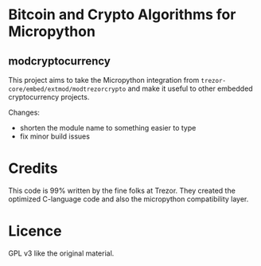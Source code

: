 # Bitcoin and Crypto Algorithms for Micropython
## modcryptocurrency

This project aims to take the Micropython integration from
`trezor-core/embed/extmod/modtrezorcrypto`
and make it useful to other embedded cryptocurrency projects.

Changes:

- shorten the module name to something easier to type
- fix minor build issues

# Credits

This code is 99% written by the fine folks at Trezor. They created
the optimized C-language code and also the micropython compatibility layer.

# Licence

GPL v3 like the original material.


